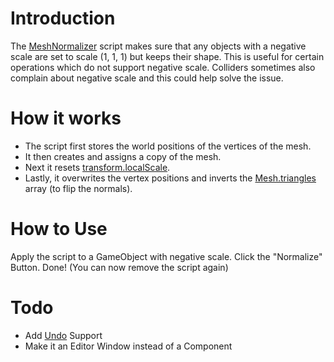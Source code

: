 # Introduction
The [MeshNormalizer](https://github.com/Toorah/Unity-Tools/blob/master/Assets/Scripts/MeshNormalizer.cs) script makes sure that any objects with a negative scale are set to scale (1, 1, 1) but keeps their shape.
This is useful for certain operations which do not support negative scale.
Colliders sometimes also complain about negative scale and this could help solve the issue.
# How it works
- The script first stores the world positions of the vertices of the mesh.
- It then creates and assigns a copy of the mesh.
- Next it resets [transform.localScale](https://docs.unity3d.com/ScriptReference/Transform-localScale.html "Unity Scripting Reference").
- Lastly, it overwrites the vertex positions and inverts the [Mesh.triangles](https://docs.unity3d.com/ScriptReference/Mesh-triangles.html "Unity Scripting Reference") array (to flip the normals).

# How to Use
Apply the script to a GameObject with negative scale.
Click the "Normalize" Button.
Done!
(You can now remove the script again)

# Todo
- Add [Undo](https://docs.unity3d.com/ScriptReference/Undo.html "Unity Scripting Reference") Support
- Make it an Editor Window instead of a Component
